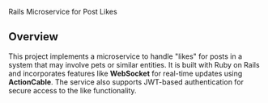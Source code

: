 Rails Microservice for Post Likes

## Overview
This project implements a microservice to handle "likes" for posts in a system that may involve pets or similar entities. It is built with Ruby on Rails and incorporates features like **WebSocket** for real-time updates using **ActionCable**. The service also supports JWT-based authentication for secure access to the like functionality.